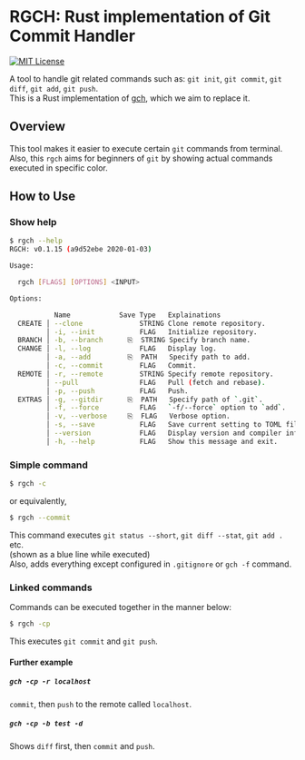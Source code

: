# RGCH: Rust implementation of Git Commit Handler
[![MIT License](http://img.shields.io/badge/license-MIT-blue.svg?style=flat-square)][license]

[license]: https://github.com/Scstechr/rgch/blob/master/LICENSE

A tool to handle git related commands such as: `git init`, `git commit`, `git diff`, `git add`, `git push`.  
This is a Rust implementation of [gch](https://github.com/Scstechr/gch), which we aim to replace it.

## Overview
This tool makes it easier to execute certain `git` commands from terminal.  
Also, this `rgch` aims for beginners of `git` by showing actual commands executed in specific color.

## How to Use

### Show help

```bash
$ rgch --help
RGCH: v0.1.15 (a9d52ebe 2020-01-03)

Usage:

  rgch [FLAGS] [OPTIONS] <INPUT>

Options:

           Name            Save Type   Explainations                 
  CREATE │ --clone              STRING Clone remote repository.
         │ -i, --init           FLAG   Initialize repository.
  BRANCH │ -b, --branch      ⎘  STRING Specify branch name.
  CHANGE │ -l, --log            FLAG   Display log.
         │ -a, --add         ⎘  PATH   Specify path to add.
         │ -c, --commit         FLAG   Commit.
  REMOTE │ -r, --remote         STRING Specify remote repository.
         │ --pull               FLAG   Pull (fetch and rebase).
         │ -p, --push           FLAG   Push.
  EXTRAS │ -g, --gitdir      ⎘  PATH   Specify path of `.git`.
         │ -f, --force          FLAG   `-f/--force` option to `add`.
         │ -v, --verbose     ⎘  FLAG   Verbose option.
         │ -s, --save           FLAG   Save current setting to TOML file.
         │ --version            FLAG   Display version and compiler info.
         │ -h, --help           FLAG   Show this message and exit.
```

### Simple command

```bash
$ rgch -c
```

or equivalently,

```bash
$ rgch --commit
```

This command executes `git status --short`, `git diff --stat`, `git add .` etc.  
(shown as a blue line while executed)  
Also, adds everything except configured in `.gitignore` or `gch -f` command.  

### Linked commands

Commands can be executed together in the manner below:

```bash
$ rgch -cp
```

This executes `git commit` and `git push`.

#### Further example

##### `gch -cp -r localhost`
`commit`, then `push` to the remote called `localhost`.
##### `gch -cp -b test -d`
Shows `diff` first, then `commit` and `push`.